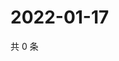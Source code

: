 # 2022-01-17

共 0 条

<!-- BEGIN WEIBO -->
<!-- 最后更新时间 Mon Jan 17 2022 22:11:43 GMT+0800 (China Standard Time) -->

<!-- END WEIBO -->
